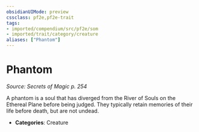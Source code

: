 ```yaml
---
obsidianUIMode: preview
cssclass: pf2e,pf2e-trait
tags:
- imported/compendium/src/pf2e/som
- imported/trait/category/creature
aliases: ["Phantom"]
---
```

# Phantom  
*Source: Secrets of Magic p. 254*  

A phantom is a soul that has diverged from the River of Souls on the Ethereal Plane before being judged. They typically retain memories of their life before death, but are not undead.

- **Categories**: Creature